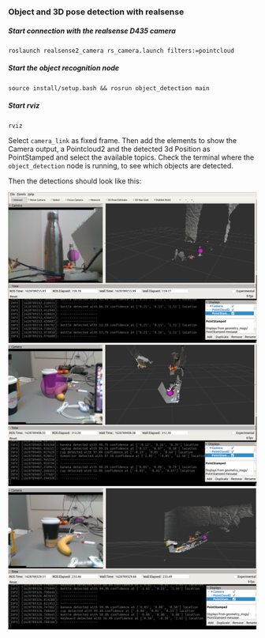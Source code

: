 ### Object and 3D pose detection with realsense

##### Start connection with the realsense D435 camera

```
roslaunch realsense2_camera rs_camera.launch filters:=pointcloud
```

##### Start the object recognition node
```
source install/setup.bash && rosrun object_detection main
```

##### Start rviz
```
rviz
```
Select `camera_link` as fixed frame.
Then add the elements to show the Camera output, a Pointcloud2 and the detected 3d Position as PointStamped and select the available topics.
Check the terminal where the `object_detection` node is running, to see which objects are detected.


Then the detections should look like this:

![](bottle.png?raw=true)
![](cup.png?raw=true)
![](keyboard.png?raw=true)

